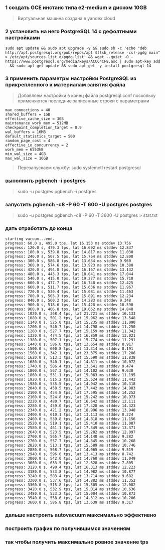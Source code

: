 ### 1 создать GCE инстанс типа e2-medium и диском 10GB
> Виртуальная машина создана в yandex.cloud

### 2 установить на него PostgreSQL 14 с дефолтными настройками
<pre><code>sudo apt update && sudo apt upgrade -y && sudo sh -c 'echo "deb http://apt.postgresql.org/pub/repos/apt $(lsb_release -cs)-pgdg main" > /etc/apt/sources.list.d/pgdg.list' && wget --quiet -O - https://www.postgresql.org/media/keys/ACCC4CF8.asc | sudo apt-key add - && sudo apt-get update && sudo apt-get -y install postgresql-14</code></pre>

### 3 применить параметры настройки PostgreSQL из прикрепленного к материалам занятия файла
> Добавляем настройки в конец файла postgresql.conf поскольку применяются последние записанные строки с параметрами
<pre><code>max_connections = 40
shared_buffers = 1GB
effective_cache_size = 3GB
maintenance_work_mem = 512MB
checkpoint_completion_target = 0.9
wal_buffers = 16MB
default_statistics_target = 500
random_page_cost = 4
effective_io_concurrency = 2
work_mem = 6553kB
min_wal_size = 4GB
max_wal_size = 16GB</code></pre>
> Перезапускаем службу: sudo systemctl restart postgresql
### выполнить pgbench -i postgres
> sudo -u postgres pgbench -i postgres
### запустить pgbench -c8 -P 60 -T 600 -U postgres postgres
> sudo -u postgres pgbench -c8 -P 60 -T 3600 -U postgres  > stat.txt
### дать отработать до конца
<pre><code>starting vacuum...end.
progress: 60.0 s, 495.0 tps, lat 16.153 ms stddev 13.756
progress: 120.0 s, 479.3 tps, lat 16.692 ms stddev 12.837
progress: 180.0 s, 539.8 tps, lat 14.817 ms stddev 11.030
progress: 240.0 s, 507.5 tps, lat 15.764 ms stddev 12.808
progress: 300.0 s, 586.8 tps, lat 13.634 ms stddev 9.960
progress: 360.0 s, 574.6 tps, lat 13.923 ms stddev 10.388
progress: 420.0 s, 494.8 tps, lat 16.167 ms stddev 13.132
progress: 480.0 s, 443.3 tps, lat 18.041 ms stddev 17.044
progress: 540.0 s, 415.0 tps, lat 19.277 ms stddev 15.718
progress: 600.0 s, 477.7 tps, lat 16.748 ms stddev 12.425
progress: 660.0 s, 511.7 tps, lat 15.636 ms stddev 11.967
progress: 720.0 s, 530.4 tps, lat 15.081 ms stddev 11.463
progress: 780.0 s, 503.3 tps, lat 15.891 ms stddev 12.234
progress: 840.0 s, 560.2 tps, lat 14.283 ms stddev 9.348
progress: 900.0 s, 518.6 tps, lat 15.428 ms stddev 10.590
progress: 960.0 s, 406.8 tps, lat 19.662 ms stddev 14.848
progress: 1020.0 s, 368.4 tps, lat 21.721 ms stddev 16.133
progress: 1080.0 s, 501.2 tps, lat 15.962 ms stddev 13.548
progress: 1140.0 s, 525.0 tps, lat 15.235 ms stddev 11.090
progress: 1200.0 s, 540.7 tps, lat 14.798 ms stddev 11.250
progress: 1260.0 s, 527.7 tps, lat 15.159 ms stddev 11.342
progress: 1320.0 s, 474.5 tps, lat 16.859 ms stddev 13.021
progress: 1380.0 s, 507.1 tps, lat 15.774 ms stddev 11.291
progress: 1440.0 s, 586.0 tps, lat 13.654 ms stddev 8.917
progress: 1500.0 s, 600.8 tps, lat 13.314 ms stddev 8.191
progress: 1560.0 s, 342.1 tps, lat 23.375 ms stddev 17.286
progress: 1620.0 s, 513.3 tps, lat 15.590 ms stddev 11.838
progress: 1680.0 s, 540.1 tps, lat 14.811 ms stddev 10.072
progress: 1740.0 s, 586.4 tps, lat 13.641 ms stddev 9.474
progress: 1800.0 s, 567.3 tps, lat 14.102 ms stddev 9.630
progress: 1860.0 s, 531.1 tps, lat 15.063 ms stddev 11.195
progress: 1920.0 s, 515.2 tps, lat 15.524 ms stddev 11.442
progress: 1980.0 s, 535.5 tps, lat 14.942 ms stddev 10.318
progress: 2040.0 s, 458.5 tps, lat 17.442 ms stddev 14.983
progress: 2100.0 s, 454.8 tps, lat 17.595 ms stddev 14.252
progress: 2160.0 s, 524.8 tps, lat 15.242 ms stddev 10.973
progress: 2220.0 s, 480.7 tps, lat 16.642 ms stddev 12.111
progress: 2280.0 s, 459.0 tps, lat 17.428 ms stddev 14.323
progress: 2340.0 s, 421.2 tps, lat 18.996 ms stddev 13.948
progress: 2400.0 s, 610.1 tps, lat 13.113 ms stddev 8.224
progress: 2460.0 s, 539.8 tps, lat 14.818 ms stddev 11.156
progress: 2520.0 s, 519.1 tps, lat 15.410 ms stddev 11.087
progress: 2580.0 s, 461.1 tps, lat 17.349 ms stddev 13.371
progress: 2640.0 s, 523.5 tps, lat 15.282 ms stddev 12.097
progress: 2700.0 s, 565.7 tps, lat 14.140 ms stddev 9.282
progress: 2760.0 s, 557.7 tps, lat 14.345 ms stddev 10.268
progress: 2820.0 s, 513.1 tps, lat 15.589 ms stddev 10.746
progress: 2880.0 s, 568.7 tps, lat 14.065 ms stddev 9.519
progress: 2940.0 s, 596.6 tps, lat 13.413 ms stddev 8.742
progress: 3000.0 s, 542.0 tps, lat 14.760 ms stddev 11.049
progress: 3060.0 s, 633.5 tps, lat 12.628 ms stddev 7.805
progress: 3120.0 s, 490.4 tps, lat 16.313 ms stddev 12.223
progress: 3180.0 s, 533.8 tps, lat 14.982 ms stddev 10.877
progress: 3240.0 s, 583.4 tps, lat 13.714 ms stddev 9.682
progress: 3300.0 s, 537.6 tps, lat 14.882 ms stddev 11.352
progress: 3360.0 s, 515.8 tps, lat 15.505 ms stddev 12.082
progress: 3420.0 s, 532.9 tps, lat 15.014 ms stddev 10.636
progress: 3480.0 s, 533.2 tps, lat 15.004 ms stddev 10.873
progress: 3540.0 s, 558.6 tps, lat 14.312 ms stddev 10.206
progress: 3600.0 s, 586.8 tps, lat 13.639 ms stddev 9.317</code></pre>
### дальше настроить autovacuum максимально эффективно

### построить график по получившимся значениям
### так чтобы получить максимально ровное значение tps